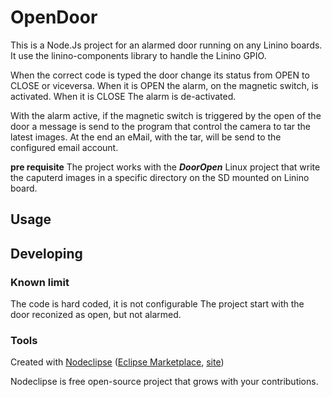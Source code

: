 # OpenDoor
This is a Node.Js project for an alarmed door running on any Linino boards.
It use the linino-components library to handle the Linino GPIO.

When the correct code is typed the door change its status from OPEN to CLOSE or viceversa.
When it is OPEN the alarm, on the magnetic switch, is activated.
When it is CLOSE The alarm is de-activated.

With the alarm active, if the magnetic switch is triggered by the open of the door a message is send to the 
program that control the camera to tar the latest images.
At the end an eMail, with the tar, will be send to the configured email account.

<strong>pre requisite</strong>
The project works with the <strong><i>DoorOpen</strong></i> Linux project that write the caputerd images in
a specific directory on the SD mounted on Linino board.

## Usage



## Developing
### Known limit
The code is hard coded, it is not configurable
The project start with the door reconized as open, but not alarmed.


### Tools

Created with [Nodeclipse](https://github.com/Nodeclipse/nodeclipse-1)
 ([Eclipse Marketplace](http://marketplace.eclipse.org/content/nodeclipse), [site](http://www.nodeclipse.org))   

Nodeclipse is free open-source project that grows with your contributions.
